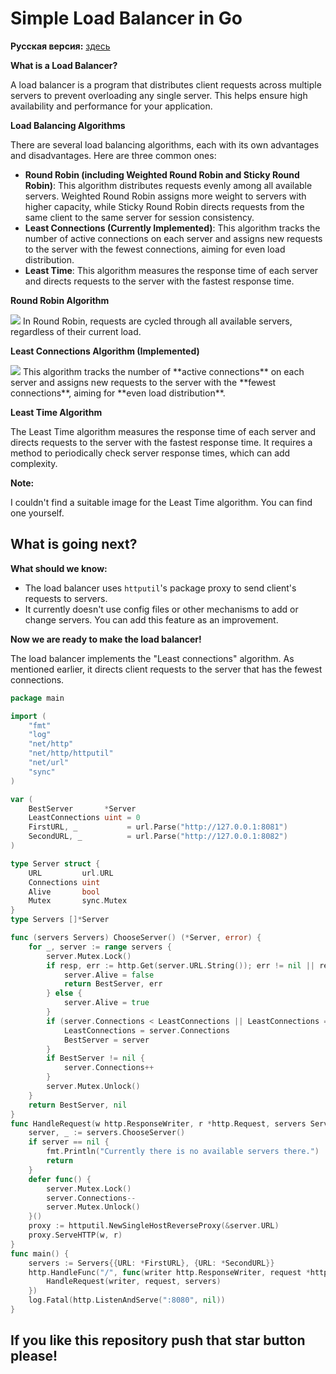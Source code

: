 <h1>Simple Load Balancer in Go</h1>

**Русская версия:** [здесь](https://github.com/An-another-Artem/simple-load-balancer-in-go-ru)

**What is a Load Balancer?**

A load balancer is a program that distributes client requests across multiple servers to prevent overloading any single server. This helps ensure high availability and performance for your application.

**Load Balancing Algorithms**

There are several load balancing algorithms, each with its own advantages and disadvantages. Here are three common ones:

* **Round Robin (including Weighted Round Robin and Sticky Round Robin)**: This algorithm distributes requests evenly among all available servers. Weighted Round Robin assigns more weight to servers with higher capacity, while Sticky Round Robin directs requests from the same client to the same server for session consistency.
* **Least Connections (Currently Implemented)**: This algorithm tracks the number of active connections on each server and assigns new requests to the server with the fewest connections, aiming for even load distribution.
* **Least Time**: This algorithm measures the response time of each server and directs requests to the server with the fastest response time. 

**Round Robin Algorithm**

<img src="https://www.jscape.com/hubfs/images/round_robin_algorithm-1.png">
In Round Robin, requests are cycled through all available servers, regardless of their current load.

**Least Connections Algorithm (Implemented)**

<img src="https://www.codereliant.io/content/images/2023/06/d1-1-1.png">
This algorithm tracks the number of **active connections** on each server and assigns new requests to the server with the **fewest connections**, aiming for **even load distribution**.

**Least Time Algorithm**

The Least Time algorithm measures the response time of each server and directs requests to the server with the fastest response time. It requires a method to periodically check server response times, which can add complexity.

**Note:**

I couldn't find a suitable image for the Least Time algorithm. You can find one yourself.

<h2>What is going next?</h2>

**What should we know:**

* The load balancer uses `httputil`'s package proxy to send client's requests to servers.
* It currently doesn't use config files or other mechanisms to add or change servers. You can add this feature as an improvement.

**Now we are ready to make the load balancer!**

The load balancer implements the "Least connections" algorithm. As mentioned earlier, it directs client requests to the server that has the fewest connections.

```Go
package main

import (
	"fmt"
	"log"
	"net/http"
	"net/http/httputil"
	"net/url"
	"sync"
)

var (
	BestServer       *Server
	LeastConnections uint = 0
	FirstURL, _           = url.Parse("http://127.0.0.1:8081")
	SecondURL, _          = url.Parse("http://127.0.0.1:8082")
)

type Server struct {
	URL         url.URL
	Connections uint
	Alive       bool
	Mutex       sync.Mutex
}
type Servers []*Server

func (servers Servers) ChooseServer() (*Server, error) {
	for _, server := range servers {
		server.Mutex.Lock()
		if resp, err := http.Get(server.URL.String()); err != nil || resp.StatusCode >= 500 {
			server.Alive = false
			return BestServer, err
		} else {
			server.Alive = true
		}
		if (server.Connections < LeastConnections || LeastConnections == 0) && server.Alive {
			LeastConnections = server.Connections
			BestServer = server
		}
		if BestServer != nil {
			server.Connections++
		}
		server.Mutex.Unlock()
	}
	return BestServer, nil
}
func HandleRequest(w http.ResponseWriter, r *http.Request, servers Servers) {
	server, _ := servers.ChooseServer()
	if server == nil {
		fmt.Println("Currently there is no available servers there.")
		return
	}
	defer func() {
		server.Mutex.Lock()
		server.Connections--
		server.Mutex.Unlock()
	}()
	proxy := httputil.NewSingleHostReverseProxy(&server.URL)
	proxy.ServeHTTP(w, r)
}
func main() {
	servers := Servers{{URL: *FirstURL}, {URL: *SecondURL}}
	http.HandleFunc("/", func(writer http.ResponseWriter, request *http.Request) {
		HandleRequest(writer, request, servers)
	})
	log.Fatal(http.ListenAndServe(":8080", nil))
}
```
<h2>If you like this repository push that star button please!</h2>
